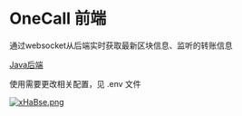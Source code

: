 # OneCall 前端

通过websocket从后端实时获取最新区块信息、监听的转账信息

[Java后端](https://github.com/Aiden-777/onecall)

使用需要更改相关配置，见 .env 文件

[![xHaBse.png](https://s1.ax1x.com/2022/11/02/xHaBse.png)](https://imgse.com/i/xHaBse)
